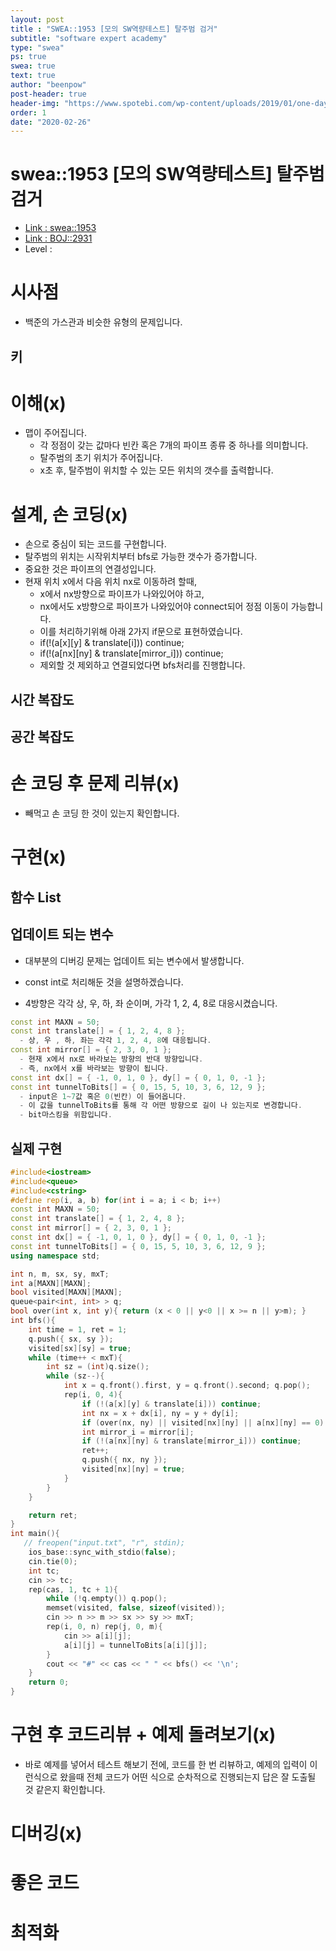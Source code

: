 ```yaml
---
layout: post
title : "SWEA::1953 [모의 SW역량테스트] 탈주범 검거"
subtitle: "software expert academy"
type: "swea"
ps: true                          
swea: true
text: true
author: "beenpow"
post-header: true
header-img: "https://www.spotebi.com/wp-content/uploads/2019/01/one-day-day-one-workout-motivation-spotebi.jpg"
order: 1
date: "2020-02-26"
---
```


# swea::1953 [모의 SW역량테스트] 탈주범 검거
- [Link : swea::1953](https://swexpertacademy.com/main/code/problem/problemDetail.do?contestProbId=AV5PpLlKAQ4DFAUq)
- [Link : BOJ::2931](https://www.acmicpc.net/problem/2931)
- Level : 

# 시사점
- 백준의 가스관과 비슷한 유형의 문제입니다.

## 키

# 이해(x)
- 맵이 주어집니다.
  - 각 정점이 갖는 값마다 빈칸 혹은 7개의 파이프 종류 중 하나를 의미합니다.
  - 탈주범의 초기 위치가 주어집니다.
  - x초 후, 탈주범이 위치할 수 있는 모든 위치의 갯수를 출력합니다.

# 설계, 손 코딩(x)
- 손으로 중심이 되는 코드를 구현합니다.
- 탈주범의 위치는 시작위치부터 bfs로 가능한 갯수가 증가합니다.
- 중요한 것은 파이프의 연결성입니다.
- 현재 위치 x에서 다음 위치 nx로 이동하려 할때,
  - x에서 nx방향으로 파이프가 나와있어야 하고,
  - nx에서도 x방향으로 파이프가 나와있어야 connect되어 정점 이동이 가능합니다.
  - 이를 처리하기위해 아래 2가지 if문으로 표현하였습니다.
  - if(!(a[x][y] & translate[i])) continue;
  - if(!(a[nx][ny] & translate[mirror_i])) continue;
  - 제외할 것 제외하고 연결되었다면 bfs처리를 진행합니다.


## 시간 복잡도

## 공간 복잡도

# 손 코딩 후 문제 리뷰(x)
- 빼먹고 손 코딩 한 것이 있는지 확인합니다.

# 구현(x)

## 함수 List 

## 업데이트 되는 변수
- 대부분의 디버깅 문제는 업데이트 되는 변수에서 발생합니다.

- const int로 처리해둔 것을 설명하겠습니다.
- 4방향은 각각 상, 우, 하, 좌 순이며, 가각 1, 2, 4, 8로 대응시켰습니다.


```cpp
const int MAXN = 50;
const int translate[] = { 1, 2, 4, 8 };
  - 상, 우 , 하, 좌는 각각 1, 2, 4, 8에 대응됩니다.
const int mirror[] = { 2, 3, 0, 1 };
  - 현재 x에서 nx로 바라보는 방향의 반대 방향입니다.
  - 즉, nx에서 x를 바라보는 방향이 됩니다.
const int dx[] = { -1, 0, 1, 0 }, dy[] = { 0, 1, 0, -1 };
const int tunnelToBits[] = { 0, 15, 5, 10, 3, 6, 12, 9 }; 
  - input은 1~7값 혹은 0(빈칸) 이 들어옵니다.
  - 이 값을 tunnelToBits를 통해 각 어떤 방향으로 길이 나 있는지로 변경합니다.
  - bit마스킹을 위함입니다.
```


## 실제 구현 

```cpp
#include<iostream>
#include<queue>
#include<cstring>
#define rep(i, a, b) for(int i = a; i < b; i++)
const int MAXN = 50;
const int translate[] = { 1, 2, 4, 8 };
const int mirror[] = { 2, 3, 0, 1 };
const int dx[] = { -1, 0, 1, 0 }, dy[] = { 0, 1, 0, -1 };
const int tunnelToBits[] = { 0, 15, 5, 10, 3, 6, 12, 9 };
using namespace std;

int n, m, sx, sy, mxT;
int a[MAXN][MAXN];
bool visited[MAXN][MAXN];
queue<pair<int, int> > q;
bool over(int x, int y){ return (x < 0 || y<0 || x >= n || y>m); }
int bfs(){
    int time = 1, ret = 1;
    q.push({ sx, sy });
    visited[sx][sy] = true;
    while (time++ < mxT){
        int sz = (int)q.size();
        while (sz--){
            int x = q.front().first, y = q.front().second; q.pop();
            rep(i, 0, 4){
                if (!(a[x][y] & translate[i])) continue;
                int nx = x + dx[i], ny = y + dy[i];
                if (over(nx, ny) || visited[nx][ny] || a[nx][ny] == 0) continue;
                int mirror_i = mirror[i];
                if (!(a[nx][ny] & translate[mirror_i])) continue;
                ret++;
                q.push({ nx, ny });
                visited[nx][ny] = true;
            }
        }
    }

    return ret;
}
int main(){
   // freopen("input.txt", "r", stdin);
    ios_base::sync_with_stdio(false);
    cin.tie(0);
    int tc;
    cin >> tc;
    rep(cas, 1, tc + 1){
        while (!q.empty()) q.pop();
        memset(visited, false, sizeof(visited));
        cin >> n >> m >> sx >> sy >> mxT;
        rep(i, 0, n) rep(j, 0, m){
            cin >> a[i][j];
            a[i][j] = tunnelToBits[a[i][j]];
        }
        cout << "#" << cas << " " << bfs() << '\n';
    }
    return 0;
}
```

# 구현 후 코드리뷰 + 예제 돌려보기(x)
- 바로 예제를 넣어서 테스트 해보기 전에, 코드를 한 번 리뷰하고, 예제의 입력이 이런식으로 왔을때
  전체 코드가 어떤 식으로 순차적으로 진행되는지 답은 잘 도출될 것 같은지 확인합니다.

# 디버깅(x)

# 좋은 코드

# 최적화
